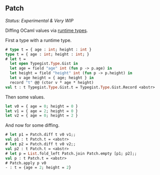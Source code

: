Patch
-----

*Status: Experimental & Very WIP*

Diffing OCaml values via [runtime types](https://github.com/dbuenzli/typegist).

First a type with a runtime type.

```ocaml
# type t = { age : int; height : int }
type t = { age : int; height : int; }
# let t =
  let open Typegist.Type.Gist in
  let age = field "age" int (fun p -> p.age) in
  let height = field "height" int (fun p -> p.height) in
  let v age height = { age; height } in
  record "t" @@ (ctor v * age * height)
val t : t Typegist.Type.Gist.t = Typegist.Type.Gist.Record <abstr>
```

Then some values.

```ocaml
let v0 = { age = 0; height = 0 }
let v1 = { age = 2; height = 0 }
let v2 = { age = 0; height = 2 }
```

And now for some diffing.

```ocaml
# let p1 = Patch.diff t v0 v1;;
val p1 : t Patch.t = <abstr>
# let p2 = Patch.diff t v0 v2;;
val p2 : t Patch.t = <abstr>
# let p = List.fold_left Patch.join Patch.empty [p1; p2];;
val p : t Patch.t = <abstr>
# Patch.apply p v0
- : t = {age = 2; height = 2}
```

